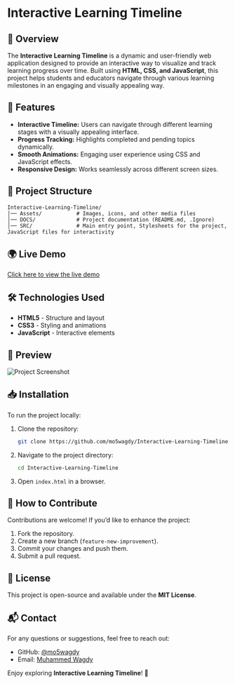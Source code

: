 # Interactive Learning Timeline

## 📌 Overview
The **Interactive Learning Timeline** is a dynamic and user-friendly web application designed to provide an interactive way to visualize and track learning progress over time. Built using **HTML, CSS, and JavaScript**, this project helps students and educators navigate through various learning milestones in an engaging and visually appealing way.

## 🚀 Features
- **Interactive Timeline:** Users can navigate through different learning stages with a visually appealing interface.
- **Progress Tracking:** Highlights completed and pending topics dynamically.
- **Smooth Animations:** Engaging user experience using CSS and JavaScript effects.
- **Responsive Design:** Works seamlessly across different screen sizes.

## 📂 Project Structure
```
Interactive-Learning-Timeline/
│── Assets/           # Images, icons, and other media files
│── DOCS/             # Project documentation (README.md, .Ignore)
│── SRC/              # Main entry point, Stylesheets for the project, JavaScript files for interactivity
```

## 🌍 Live Demo
[Click here to view the live demo](https://mo5wagdy.github.io/Interactive-Learning-Timeline/)

## 🛠 Technologies Used
- **HTML5** - Structure and layout
- **CSS3** - Styling and animations
- **JavaScript** - Interactive elements

## 📸 Preview
![Project Screenshot](assets/screenshot.png)

## 📥 Installation
To run the project locally:
1. Clone the repository:
   ```sh
   git clone https://github.com/mo5wagdy/Interactive-Learning-Timeline.git
   ```
2. Navigate to the project directory:
   ```sh
   cd Interactive-Learning-Timeline
   ```
3. Open `index.html` in a browser.

## 📌 How to Contribute
Contributions are welcome! If you’d like to enhance the project:
1. Fork the repository.
2. Create a new branch (`feature-new-improvement`).
3. Commit your changes and push them.
4. Submit a pull request.

## 📄 License
This project is open-source and available under the **MIT License**.

## 📬 Contact
For any questions or suggestions, feel free to reach out:
- GitHub: [@mo5wagdy](https://github.com/mo5wagdy)
- Email: [Muhammed Wagdy](mohamed5wagdy@gmail.com)

Enjoy exploring **Interactive Learning Timeline**! 🚀
